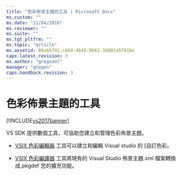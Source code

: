 ```yaml
---
title: "色彩佈景主題的工具 | Microsoft Docs"
ms.custom: ""
ms.date: "11/04/2016"
ms.reviewer: ""
ms.suite: ""
ms.tgt_pltfrm: ""
ms.topic: "article"
ms.assetid: 89ab5741-c664-4b45-8662-3dd01a5761be
caps.latest.revision: 3
ms.author: "gregvanl"
manager: "ghogen"
caps.handback.revision: 3
---
```

# 色彩佈景主題的工具
[!INCLUDE[vs2017banner](../../code-quality/includes/vs2017banner.md)]

VS SDK 提供數個工具，可協助您建立和管理色彩佈景主題。  
  
-   [VSIX 色彩編輯器](../../extensibility/internals/vsix-color-editor.md) 工具可以建立和編輯 Visual studio 的 \[自訂色彩。  
  
-   [VSIX 色彩編譯器](../../extensibility/internals/vsix-color-compiler.md) 工具將現有的 Visual Studio 佈景主題.xml 檔案轉換成.pkgdef 您的擴充功能。